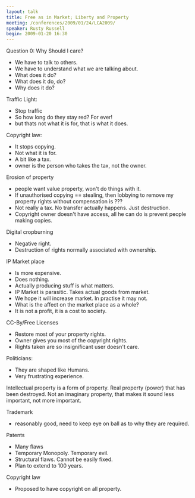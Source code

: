 ```yaml
---
layout: talk
title: Free as in Market; Liberty and Property
meeting: /conferences/2009/01/24/LCA2009/
speaker: Rusty Russell
begin: 2009-01-20 16:30
---
```

Question 0: Why Should I care?

* We have to talk to others.
* We have to understand what we are talking about.
* What does it do?
* What does it do, do?
* Why does it do?

Traffic Light:

* Stop traffic
* So how long do they stay red? For ever!
* but thats not what it is for, that is what it does.

Copyright law:

* It stops copying.
* Not what it is for.
* A bit like a tax.
* owner is the person who takes the tax, not the owner.

Erosion of property

* people want value property, won't do things with it.
* If unauthorised copying == stealing, then lobbying to
remove my property rights without compensation is ???
* Not really a tax. No transfer actually happens. Just destruction.
* Copyright owner doesn't have access, all he can do is prevent people making
copies.

Digital cropburning

* Negative right.
* Destruction of rights normally associated with ownership.

IP Market place

* Is more expensive.
* Does nothing.
* Actually producing stuff is what matters.
* IP Market is parasitic. Takes actual goods from market.
* We hope it will increase market. In practise it may not.
* What is the affect on the market place as a whole?
* It is not a profit, it is a cost to society.

CC-By/Free Licenses

* Restore most of your property rights.
* Owner gives you most of the copyright rights.
* Rights taken are so insignificant user doesn't care.

Politicians:

* They are shaped like Humans.
* Very frustrating experience.

Intellectual property is a form of property. Real property (power) that has
been destroyed. Not an imaginary property, that makes it sound less important,
not more important.

Trademark

* reasonably good, need to keep eye on ball as to why they are required.

Patents

* Many flaws
* Temporary Monopoly. Temporary evil.
* Structural flaws. Cannot be easily fixed.
* Plan to extend to 100 years.

Copyright law

* Proposed to have copyright on all property.
